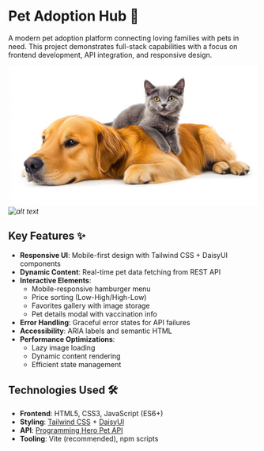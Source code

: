 # Pet Adoption Hub 🐾

A modern pet adoption platform connecting loving families with pets in need. This project demonstrates full-stack capabilities with a focus on frontend development, API integration, and responsive design.

![Project Preview](images/pet.webp) *![alt text](image.png)*

## Key Features ✨

- **Responsive UI**: Mobile-first design with Tailwind CSS + DaisyUI components
- **Dynamic Content**: Real-time pet data fetching from REST API
- **Interactive Elements**:
  - Mobile-responsive hamburger menu
  - Price sorting (Low-High/High-Low)
  - Favorites gallery with image storage
  - Pet details modal with vaccination info
- **Error Handling**: Graceful error states for API failures
- **Accessibility**: ARIA labels and semantic HTML
- **Performance Optimizations**:
  - Lazy image loading
  - Dynamic content rendering
  - Efficient state management

## Technologies Used 🛠️

- **Frontend**: HTML5, CSS3, JavaScript (ES6+)
- **Styling**: [Tailwind CSS](https://tailwindcss.com/) + [DaisyUI](https://daisyui.com/)
- **API**: [Programming Hero Pet API](https://openapi.programming-hero.com/api/peddy)
- **Tooling**: Vite (recommended), npm scripts

 
 

